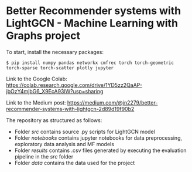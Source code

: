 # Better Recommender systems with LightGCN - Machine Learning with Graphs project

To start, install the necessary packages:

```shell
$ pip install numpy pandas networkx cmfrec torch torch-geometric torch-sparse torch-scatter plotly jupyter 
```
Link to the Google Colab: https://colab.research.google.com/drive/1YD5zz2QaAP-jbOzY4mjbG6_X9EcA93lW?usp=sharing

Link to the Medium post: https://medium.com/@jn2279/better-recommender-systems-with-lightgcn-2d89d19f90b2

The repository as structured as follows:

- Folder *src* contains source .py scripts for LightGCN model
- Folder *notebooks* contains jupyter notebooks for data preprocessing, exploratory data analysis and MF models
- Folder *results* contains .csv files generated by executing the evaluation pipeline in the *src* folder
- Folder *data* contains the data used for the project
